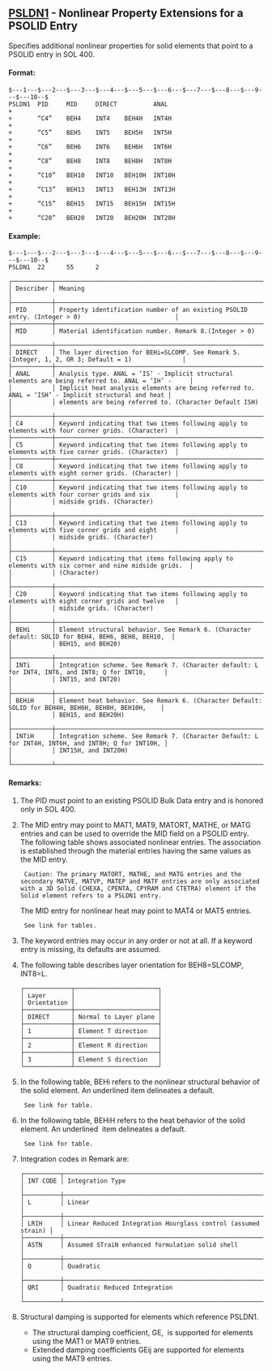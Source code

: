 ## [PSLDN1](https://nexus.hexagon.com/documentationcenter/bundle/MSC_Nastran_2022.4/page/Nastran_Combined_Book/qrg/bulkp/TOC.PSLDN1.xhtml) - Nonlinear Property Extensions for a PSOLID Entry

Specifies additional nonlinear properties for solid elements that point to a PSOLID entry in SOL 400.

#### Format:

```nastran
$---1---$---2---$---3---$---4---$---5---$---6---$---7---$---8---$---9---$---10--$
PSLDN1  PID     MID     DIRECT          ANAL                            +       
+       “C4”    BEH4    INT4    BEH4H   INT4H                           +       
+       “C5”    BEH5    INT5    BEH5H   INT5H                           +       
+       “C6”    BEH6    INT6    BEH6H   INT6H                           +       
+       “C8”    BEH8    INT8    BEH8H   INT8H                           +       
+       “C10”   BEH10   INT10   BEH10H  INT10H                          +       
+       “C13”   BEH13   INT13   BEH13H  INT13H                          +       
+       “C15”   BEH15   INT15   BEH15H  INT15H                          +       
+       “C20”   BEH20   INT20   BEH20H  INT20H                                  
```

#### Example:

```nastran
$---1---$---2---$---3---$---4---$---5---$---6---$---7---$---8---$---9---$---10--$
PSLDN1  22      55      2                                                       
```

```text
┌───────────┬────────────────────────────────────────────────────────────────────────────────────────────────────┐
│ Describer │ Meaning                                                                                            │
├───────────┼────────────────────────────────────────────────────────────────────────────────────────────────────┤
│ PID       │ Property identification number of an existing PSOLID entry. (Integer > 0)                          │
├───────────┼────────────────────────────────────────────────────────────────────────────────────────────────────┤
│ MID       │ Material identification number. Remark 8.(Integer > 0)                                             │
├───────────┼────────────────────────────────────────────────────────────────────────────────────────────────────┤
│ DIRECT    │ The layer direction for BEHi=SLCOMP. See Remark 5. (Integer, 1, 2, OR 3; Default = 1)              │
├───────────┼────────────────────────────────────────────────────────────────────────────────────────────────────┤
│ ANAL      │ Analysis type. ANAL = ‘IS’ - Implicit structural elements are being referred to. ANAL = ‘IH’ -     │
│           │ Implicit heat analysis elements are being referred to. ANAL = ‘ISH’ - Implicit structural and heat │
│           │ elements are being referred to. (Character Default ISH)                                            │
├───────────┼────────────────────────────────────────────────────────────────────────────────────────────────────┤
│ C4        │ Keyword indicating that two items following apply to elements with four corner grids. (Character)  │
├───────────┼────────────────────────────────────────────────────────────────────────────────────────────────────┤
│ C5        │ Keyword indicating that two items following apply to elements with five corner grids. (Character)  │
├───────────┼────────────────────────────────────────────────────────────────────────────────────────────────────┤
│ C8        │ Keyword indicating that two items following apply to elements with eight corner grids. (Character) │
├───────────┼────────────────────────────────────────────────────────────────────────────────────────────────────┤
│ C10       │ Keyword indicating that two items following apply to elements with four corner grids and six       │
│           │ midside grids. (Character)                                                                         │
├───────────┼────────────────────────────────────────────────────────────────────────────────────────────────────┤
│ C13       │ Keyword indicating that two items following apply to elements with five corner grids and eight     │
│           │ midside grids. (Character)                                                                         │
├───────────┼────────────────────────────────────────────────────────────────────────────────────────────────────┤
│ C15       │ Keyword indicating that items following apply to elements with six corner and nine midside grids.  │
│           │ (Character)                                                                                        │
├───────────┼────────────────────────────────────────────────────────────────────────────────────────────────────┤
│ C20       │ Keyword indicating that two items following apply to elements with eight corner grids and twelve   │
│           │ midside grids. (Character)                                                                         │
├───────────┼────────────────────────────────────────────────────────────────────────────────────────────────────┤
│ BEHi      │ Element structural behavior. See Remark 6. (Character default: SOLID for BEH4, BEH6, BEH8, BEH10,  │
│           │ BEH15, and BEH20)                                                                                  │
├───────────┼────────────────────────────────────────────────────────────────────────────────────────────────────┤
│ INTi      │ Integration scheme. See Remark 7. (Character default: L for INT4, INT6, and INT8; Q for INT10,     │
│           │ INT15, and INT20)                                                                                  │
├───────────┼────────────────────────────────────────────────────────────────────────────────────────────────────┤
│ BEHiH     │ Element heat behavior. See Remark 6. (Character Default: SOLID for BEH4H, BEH6H, BEH8H, BEH10H,    │
│           │ BEH15, and BEH20H)                                                                                 │
├───────────┼────────────────────────────────────────────────────────────────────────────────────────────────────┤
│ INTiH     │ Integration scheme. See Remark 7. (Character Default: L for INT4H, INT6H, and INT8H; Q for INT10H, │
│           │ INT15H, and INT20H)                                                                                │
└───────────┴────────────────────────────────────────────────────────────────────────────────────────────────────┘
```

#### Remarks:

1. The PID must point to an existing PSOLID Bulk Data entry and is honored only in SOL 400.
2. The MID entry may point to MAT1, MAT9, MATORT, MATHE, or MATG entries and can be used to override the MID field on a PSOLID entry. The following table shows associated nonlinear entries. The association is established through the material entries having the same values as the MID entry.

        Caution: The primary MATORT, MATHE, and MATG entries and the secondary MATVE, MATVP, MATEP and MATF entries are only associated with a 3D Solid (CHEXA, CPENTA, CPYRAM and CTETRA) element if the Solid element refers to a PSLDN1 entry.

     The MID entry for nonlinear heat may point to MAT4 or MAT5 entries.

        See link for tables.

3. The keyword entries may occur in any order or not at all. If a keyword entry is missing, its defaults are assumed.
4. The following table describes layer orientation for BEH8=SLCOMP, INT8=L.

     ```text
     ┌─────────────┬───────────────────────┐
     │ Layer       │                       │
     │ Orientation │                       │
     ├─────────────┼───────────────────────┤
     │ DIRECT      │ Normal to Layer plane │
     ├─────────────┼───────────────────────┤
     │ 1           │ Element T direction   │
     ├─────────────┼───────────────────────┤
     │ 2           │ Element R direction   │
     ├─────────────┼───────────────────────┤
     │ 3           │ Element S direction   │
     └─────────────┴───────────────────────┘
     ```

5. In the following table, BEHi refers to the nonlinear structural behavior of the solid element. An  underlined  item delineates a default.

        See link for table.

6. In the following table, BEHiH refers to the heat behavior of the solid element. An  underlined  item delineates a default.

        See link for table.

7. Integration codes in Remark   are:

     ```text
     ┌──────────┬───────────────────────────────────────────────────────────────┐
     │ INT CODE │ Integration Type                                              │
     ├──────────┼───────────────────────────────────────────────────────────────┤
     │ L        │ Linear                                                        │
     ├──────────┼───────────────────────────────────────────────────────────────┤
     │ LRIH     │ Linear Reduced Integration Hourglass control (assumed strain) │
     ├──────────┼───────────────────────────────────────────────────────────────┤
     │ ASTN     │ Assumed STraiN enhanced formulation solid shell               │
     ├──────────┼───────────────────────────────────────────────────────────────┤
     │ Q        │ Quadratic                                                     │
     ├──────────┼───────────────────────────────────────────────────────────────┤
     │ QRI      │ Quadratic Reduced Integration                                 │
     └──────────┴───────────────────────────────────────────────────────────────┘
     ```

8. Structural damping is supported for elements which reference PSLDN1.
     - The structural damping coefficient, GE,  is supported for elements using the MAT1 or MAT9 entries.
     - Extended damping coefficients GEij are supported for elements using the MAT9 entries.
